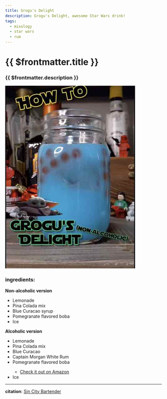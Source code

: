 ```yaml
---
title: Grogu's Delight
description: Grogu's Delight, awesome Star Wars drink!
tags:
  - mixology
  - star wars
  - rum
---
```


# {{ $frontmatter.title }}

### {{ $frontmatter.description }}

![Grogu's Delight](./image.jpg)

### ingredients:

**Non-alcoholic version**
- <MixologyConversion n="5 floz"/> Lemonade
- <MixologyConversion n="0.5 floz"/> Pina Colada mix
- <MixologyConversion n="0.5 floz"/> Blue Curacao syrup
- <MixologyConversion n="1 cup"/> Pomegranate flavored boba
- Ice

**Alcoholic version**
- <MixologyConversion n="5 floz"/> Lemonade
- <MixologyConversion n="0.5 floz"/> Pina Colada mix
- <MixologyConversion n="1 floz"/> Blue Curacao
- <MixologyConversion n="1 floz"/> Captain Morgan White Rum
- <MixologyConversion n="1 cup"/> Pomegranate flavored boba
  - [Check it out on Amazon](https://www.amazon.com/gp/product/B07HHQVX5B)
- Ice

---

**citation**:
[Sin City Bartender](https://www.youtube.com/channel/UCdkyoKJudynBKNIyT_U1XEw)
